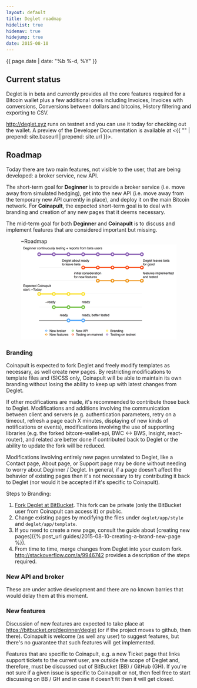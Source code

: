 ```yaml
---
layout: default
title: Deglet roadmap
hidelist: true
hidenav: true
hidejump: true
date: 2015-08-10
---
```



<p class="post-meta">{{ page.date | date: "%b %-d, %Y" }}</p>

## Current status

Deglet is in beta and currently provides all the core features required
for a Bitcoin wallet plus a few additional ones including Invoices,
Invoices with conversions, Conversions between dollars and bitcoins,
History filtering and exporting to CSV.

<http://deglet.xyz> runs on testnet and you can use it today for
checking out the wallet. A preview of the Developer Documentation is
available at <{{ "" | prepend: site.baseurl | prepend: site.url }}>.


## Roadmap

Today there are two main features, not visible to the user, that are
being developed: a broker service, new API.

The short-term goal for **Deginner** is to provide a broker service
(i.e. move away from simulated hedging), get into the new API
(i.e. move away from the temporary new API currently in place),
and deploy it on the main Bitcoin network. For **Coinapult**, the
expected short-term goal is to deal with branding and creation of any
new pages that it deems necessary.

The mid-term goal for both **Deginner** and **Coinapult** is to discuss
and implement features that are considered important but missing.

<figure>
  <figcaption>~Roadmap</figcaption>
  <img src="./roadmap_nodate.png" alt="roughmap" width="650"/>
</figure>


### Branding

Coinapult is expected to fork Deglet and freely modify templates as
necessary, as well create new pages. By restricting modifications to
template files and (S)CSS only, Coinapult will be able to maintain its
own branding without losing the ability to keep up with latest changes
from Deglet.

If other modifications are made, it's recommended to contribute those
back to Deglet. Modifications and additions involving the communication
between client and servers (e.g. authentication parameters, retry on a
timeout, refresh a page each X minutes, displaying of new kinds of
notifications or events), modifications involving the use of supporting
libraries (e.g. the forked bitcore-wallet-api, BWC <-> BWS, Insight,
react-router), and related are better done if contributed back to
Deglet or the ability to update the fork will be reduced.

Modifications involving entirely new pages unrelated to Deglet, like a
Contact page, About page, or Support page may be done without needing to
worry about Deginner / Deglet. In general, if a page doesn't affect the
behavior of existing pages then it's not necessary to try contributing
it back to Deglet (nor would it be accepted if it's specific to
Coinapult).

Steps to Branding:

1. [Fork Deglet at BitBucket](https://bitbucket.org/deginner/deglet/fork).
   This fork can be private (only the BitBucket user from Coinapult can
   access it) or public.
2. Change existing pages by modifying the files under `deglet/app/style`
   and `deglet/app/template`.
3. If you need to create a new page, consult the guide about [creating new pages]({% post_url guides/2015-08-10-creating-a-brand-new-page %}).
4. From time to time, merge changes from Deglet into your custom fork.
   <http://stackoverflow.com/a/9946742> provides a description of the
   steps required.


### New API and broker

These are under active development and there are no known barries that
would delay them at this moment.


### New features

Discussion of new features are expected to take place at
<https://bitbucket.org/deginner/deglet> (or if the project moves to
github, then there). Coinapult is welcome (as well any user) to suggest
features, but there's no guarantee that such features will get
implemented.

Features that are specific to Coinapult, e.g. a new Ticket page that
links support tickets to the current user, are outside the scope of
Deglet and, therefore, must be discussed out of BitBucket (BB) / GitHub (GH). If
you're not sure if a given issue is specific to Coinapult or not, then
feel free to start discussing on BB / GH and in case it doesn't fit then
it will get closed.
